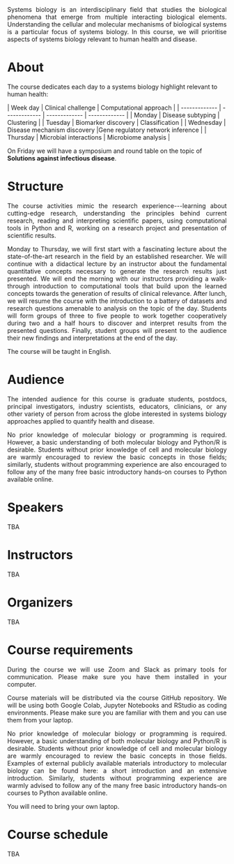 <div align="justify">
Systems biology is an interdisciplinary field that studies the biological phenomena that emerge from multiple interacting biological elements.
Understanding the cellular and molecular mechanisms of biological systems is a particular focus of systems biology.
In this course, we will prioritise aspects of systems biology relevant to human health and disease.
</div>

# About
The course dedicates each day to a systems biology highlight relevant to human health:

| Week day      | Clinical challenge | Computational approach |
| ------------- | ------------- | ------------- | ------------- |
| Monday  | Disease subtyping  | Clustering |
| Tuesday  | Biomarker discovery | Classification |
| Wednesday  | Disease mechanism discovery  |Gene regulatory network inference |
| Thursday  | Microbial interactions  | Microbiome analysis |

On Friday we will have a symposium and round table on the topic of __Solutions against infectious disease__.

# Structure
<div align="justify">
The course activities mimic the research experience---learning about cutting-edge research, understanding the principles behind current research, reading and interpreting scientific papers, using computational tools in Python and R, working on a research project and presentation of scientific results.

Monday to Thursday, we will first start with a fascinating lecture about the state-of-the-art research in the field by an established researcher.
We will continue with a didactical lecture by an instructor about the fundamental quantitative concepts necessary to generate the research results just presented.
We will end the morning with our instructors providing a walk-through introduction to computational tools that build upon the learned concepts towards the generation of results of clinical relevance.
After lunch, we will resume the course with the introduction to a battery of datasets and research questions amenable to analysis on the topic of the day.
Students will form groups of three to five people to work together cooperatively during two and a half hours to discover and interpret results from the presented questions.
Finally, student groups will present to the audience their new findings and interpretations at the end of the day.

The course will be taught in English.
</div>

# Audience
<div align="justify">
The intended audience for this course is graduate students, postdocs, principal investigators, industry scientists, educators, clinicians, or any other variety of person from across the globe interested in systems biology approaches applied to quantify health and disease.

No prior knowledge of molecular biology or programming is required.
However, a basic understanding of both molecular biology and Python/R is desirable.
Students without prior knowledge of cell and molecular biology are warmly encouraged to review the basic concepts in those fields; similarly, students without programming experience are also encouraged to follow any of the many free basic introductory hands-on courses to Python available online.
</div>

# Speakers
TBA

# Instructors
TBA

# Organizers
TBA

# Course requirements
<div align="justify">
During the course we will use Zoom and Slack as primary tools for communication. Please make sure you have them installed in your computer.

Course materials will be distributed via the course GitHub repository.
We will be using both Google Colab, Jupyter Notebooks and RStudio as coding environments.
Please make sure you are familiar with them and you can use them from your laptop.

No prior knowledge of molecular biology or programming is required.
However, a basic understanding of both molecular biology and Python/R is desirable.
Students without prior knowledge of cell and molecular biology are warmly encouraged to review the basic concepts in those fields.
Examples of external publicly available materials introductory to molecular biology can be found here: a short introduction and an extensive introduction. Similarly, students without programming experience are warmly advised to follow any of the many free basic introductory hands-on courses to Python available online.  

You will need to bring your own laptop.
</div>

# Course schedule
TBA
